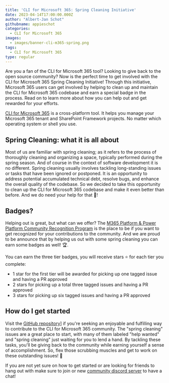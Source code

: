 ```yaml
---
title: 'CLI for Microsoft 365: Spring Cleaning Initiative'
date: 2023-04-14T17:00:00.000Z
author: "Albert-Jan Schot"
githubname: appieschot
categories:
  - CLI for Microsoft 365
images:
  - images/banner-cli-m365-spring.png
tags:
  - CLI for Microsoft 365
type: regular
---
```


Are you a fan of the CLI for Microsoft 365 tool? Looking to give back to the open source community? Now is the perfect time to get involved with the CLI for Microsoft 365 Spring Cleaning Initiative! Through this initiative, Microsoft 365 users can get involved by helping to clean up and maintain the CLI for Microsoft 365 codebase and earn a special badge in the process. Read on to learn more about how you can help out and get rewarded for your efforts.

[CLI for Microsoft 365](https://aka.ms/cli-m365) is a cross-platform tool. It helps you manage your Microsoft 365 tenant and SharePoint Framework projects. No matter which operating system or shell you use.

## Spring Cleaning: what it is all about

Most of us are familiar with spring cleaning; as it refers to the process of thoroughly cleaning and organizing a space, typically performed during the spring season. And of course in  the context of software development it is no different. Spring cleaning usually involves tackling long-standing issues or tasks that have been ignored or postponed. It is an opportunity to address potential accumulated technical debt, resolve bugs, and enhance the overall quality of the codebase. So we decided to take this opportunity to clean up the CLI for Microsoft 365 codebase and make it even better than before. And we do need your help for that 🧼!

## Badges?

Helping out is great, but what can we offer? The [M365 Platform & Power Platform Community Recognition Program](https://pnp.github.io/recognitionprogram/) is the place to be if you want to get recognized for your contributions to the community. And we are proud to be announce that by helping us out with some spring cleaning you can earn some badges as well! 🏆.

You can earn the three tier badges, you will receive stars ⭐ for each tier you complete:

- 1 star for the first tier will be awarded for picking up one tagged issue and having a PR approved
- 2 stars for picking up a total three tagged issues and having a PR approved
- 3 stars for picking up six tagged issues and having a PR approved

## How do I get started

Visit the [GitHub repository](https://github.com/pnp/cli-microsoft365/issues?q=is%3Aopen+label%3A%22spring+cleaning%22+label%3A%22help+wanted%22+)] if you're seeking an enjoyable and fulfilling way to contribute to the CLI for Microsoft 365 community. The "spring cleaning" issues are a great place to start, with many of them labeled "help wanted" and "spring cleaning" just waiting for you to lend a hand. By tackling these tasks, you'll be giving back to the community while earning yourself a sense of accomplishment. So, flex those scrubbing muscles and get to work on these outstanding issues! 💪

If you are not yet sure on how to get started or are looking for friends to hang out with make sure to join or new [community discord server](https://aka.ms/cli-m365/discord) to have a chat!
